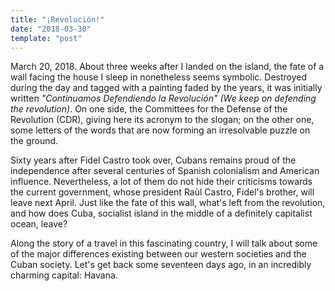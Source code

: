 ```yaml
---
title: "¡Revolución!"
date: "2018-03-30"
template: "post"
---
```


March 20, 2018. About three weeks after I landed on the island, the fate of a wall facing the house I sleep in nonetheless seems symbolic. Destroyed during the day and tagged with a painting faded by the years, it was initially written _"Continuamos Defendiendo la Revolución" (We keep on defending the revolution)_. On one side, the Committees for the Defense of the Revolution (CDR), giving here its acronym to the slogan; on the other one, some letters of the words that are now forming an irresolvable puzzle on the ground.

Sixty years after Fidel Castro took over, Cubans remains proud of the independence after several centuries of Spanish colonialism and American influence. Nevertheless, a lot of them do not hide their criticisms towards the current government, whose president Raùl Castro, Fidel's brother, will leave next April. Just like the fate of this wall, what's left from the revolution, and how does Cuba, socialist island in the middle of a definitely capitalist ocean, leave?

Along the story of a travel in this fascinating country, I will talk about some of the major differences existing between our western societies and the Cuban society. Let's get back some seventeen days ago, in an incredibly charming capital: Havana.
